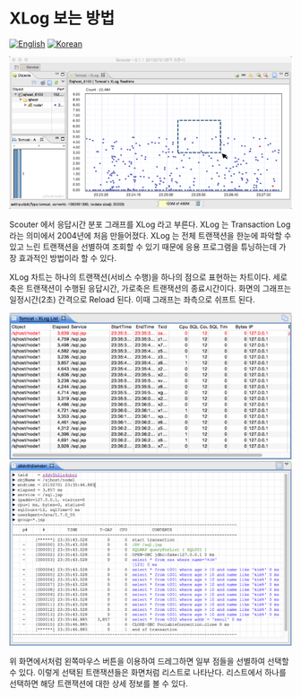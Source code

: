 # XLog 보는 방법
[![English](https://img.shields.io/badge/language-English-orange.svg)](Reading-XLog.md) [![Korean](https://img.shields.io/badge/language-Korean-blue.svg)](Reading-XLog_kr.md)

![XLog](../img/client/xlog.png)

Scouter 에서 응답시간 분포 그래프를 XLog 라고 부른다. XLog 는 Transaction Log 라는 의미에서 2004년에 처음 만들어졌다. 
XLog 는 전체 트랜잭션을 한눈에 파악할 수 있고 느린 트랜잭션을 선별하여 조회할 수 있기 때문에 응용 프로그램을 튜닝하는데 가장 효과적인 방법이라 할 수 있다.

XLog 차트는 하나의 트랜잭션(서비스 수행)을 하나의 점으로 표현하는 차트이다.
세로축은 트랜잭션이 수행된 응답시간, 가로축은 트랜잭션의 종료시간이다.
화면의 그래프는 일정시간(2초) 간격으로 Reload 된다. 이때 그래프는 좌측으로 쉬프트 된다.

![TxList](../img/client/xlog_txlist.png)
![Profile](../img/client/xlog_profile.png)

위 화면에서처럼 왼쪽마우스 버튼을 이용하여 드레그하면 일부 점들을 선별하여 선택할 수 있다. 이렇게 선택된 트랜잭션들은 화면처럼 리스트로 나타난다. 리스트에서 하나를 선택하면 해당 트랜잭션에 대한 상세 정보를 볼 수 있다. 
